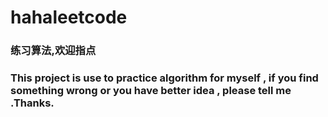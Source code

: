 # hahaleetcode

### 练习算法,欢迎指点

### This project is use to practice algorithm for myself , if you find something wrong or you have better idea , please tell me .Thanks.